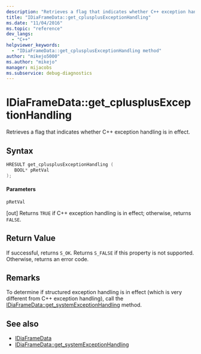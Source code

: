 ```yaml
---
description: "Retrieves a flag that indicates whether C++ exception handling is in effect."
title: "IDiaFrameData::get_cplusplusExceptionHandling"
ms.date: "11/04/2016"
ms.topic: "reference"
dev_langs:
  - "C++"
helpviewer_keywords:
  - "IDiaFrameData::get_cplusplusExceptionHandling method"
author: "mikejo5000"
ms.author: "mikejo"
manager: mijacobs
ms.subservice: debug-diagnostics
---
```

# IDiaFrameData::get_cplusplusExceptionHandling

Retrieves a flag that indicates whether C++ exception handling is in effect.

## Syntax

```C++
HRESULT get_cplusplusExceptionHandling ( 
   BOOL* pRetVal
);
```

#### Parameters
 `pRetVal`

[out] Returns `TRUE` if C++ exception handling is in effect; otherwise, returns `FALSE`.

## Return Value
 If successful, returns `S_OK`. Returns `S_FALSE` if this property is not supported. Otherwise, returns an error code.

## Remarks
 To determine if structured exception handling is in effect (which is very different from C++ exception handling), call the [IDiaFrameData::get_systemExceptionHandling](../../debugger/debug-interface-access/idiaframedata-get-systemexceptionhandling.md) method.

## See also
- [IDiaFrameData](../../debugger/debug-interface-access/idiaframedata.md)
- [IDiaFrameData::get_systemExceptionHandling](../../debugger/debug-interface-access/idiaframedata-get-systemexceptionhandling.md)
